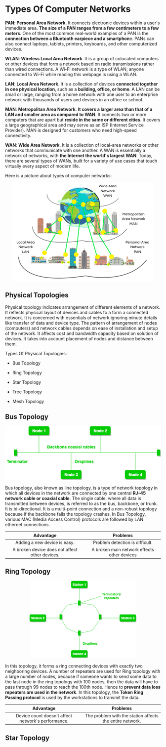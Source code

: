# Types Of Computer Networks


**PAN**: **Personal Area Network**. It connects electronic devices within a user's immediate area. **The size of a PAN ranges from a few centimeters to a few meters**. One of the most common real-world examples of a PAN is the **connection between a Bluetooth earpiece and a smartphon**e. PANs can also connect laptops, tablets, printers, keyboards, and other computerized devices.

**WLAN**: **Wireless Local Area Network**. It is a group of colocated computers or other devices that form a network based on radio transmissions rather than wired connections. A Wi-Fi network is a type of WLAN; anyone connected to Wi-Fi while reading this webpage is using a WLAN.

**LAN**: **Local Area Network**. It is a collection of devices **connected together in one physical location**, such as a **building, office, or home**. A LAN can be small or large, ranging from a home network with one user to an enterprise network with thousands of users and devices in an office or school.

**MAN**: **Metropolitan Area Network**. **It covers a larger area than that of a LAN and smaller area as compared to WAN**. It connects two or more computers that are apart but **reside in the same or different cities**. It covers a large geographical area and may serve as an ISP (Internet Service Provider). MAN is designed for customers who need high-speed connectivity.

**WAN**: **Wide Area Network**. It is a collection of local-area networks or other networks that communicate with one another.  A WAN is essentially a network of networks, with **the Internet the world's largest WAN**. Today, there are several types of WANs, built for a variety of use cases that touch virtually every aspect of modern life.

Here is a picture about types of computer networks:

<p align="center"><img src="https://github.com/wasny0ps/Network-Notes/blob/main/0x1%20-%20Topologies%20%26%20OSI%20Model/source/types_of_computer_networks.png"></p>

## Physical Topologies

Physical topology indicates arrangement of different elements of a network. It reflects physical layout of devices and cables to a form a connected network. It is concerned with essentials of network ignoring minute details like transfer of data and device type. The pattern of arrangement of nodes (computers) and network cables depends on ease of installation and setup of the network. It affects cost and bandwidth capacity based on solution of devices. It takes into account placement of nodes and distance between them.


Types Of Physical Topologies:

- Bus Topology
* Ring Topology
+ Star Topology
- Tree Topology
* Mesh Topology


## Bus Topology

<p align="center"><img src="https://github.com/wasny0ps/Network-Notes/blob/main/0x1%20-%20Topologies%20%26%20OSI%20Model/source/bus_topology.png"></p>

Bus topology, also known as line topology, is a type of network topology in which all devices in the network are connected by one central **RJ-45 network cable or coaxial cable**. The single cable, where all data is transmitted between devices, is referred to as the bus, backbone, or trunk. It is bi-directional. It is a multi-point connection and a non-robust topology because if the backbone fails the topology crashes. In Bus Topology, various MAC (Media Access Control) protocols are followed by LAN ethernet connections.


| Advantage | Problems |
| :---:| :---:|
|  Adding a new device is easy.   |  Problem detection is difficult.   | 
|A broken device does not affect other devices.|A broken main network effects other devices|


## Ring Topology

<p align="center"><img height="250" src="https://github.com/wasny0ps/Network-Notes/blob/main/0x1%20-%20Topologies%20%26%20OSI%20Model/source/ring_topology.png"></p>


In this topology, it forms a ring connecting devices with exactly two neighboring devices. A number of repeaters are used for Ring topology with a large number of nodes, because if someone wants to send some data to the last node in the ring topology with 100 nodes, then the data will have to pass through 99 nodes to reach the 100th node. Hence to **prevent data loss repeaters are used in the network**. In this topology, the **Token Ring Passing protocol** is used by the workstations to transmit the data.

| Advantage | Problems |
| :---:| :---:|
|  Device count doesn't affect network's performance.   |  The problem with the station affects the entire network.   | 


## Star Topology


